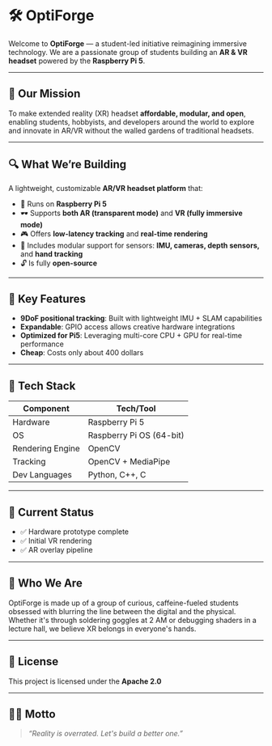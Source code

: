 # 🛠️ OptiForge

Welcome to **OptiForge** — a student-led initiative reimagining immersive technology. We are a passionate group of students building an **AR & VR headset** powered by the **Raspberry Pi 5**.

---

## 🎯 Our Mission

To make extended reality (XR) headset **affordable, modular, and open**, enabling students, hobbyists, and developers around the world to explore and innovate in AR/VR without the walled gardens of traditional headsets.

---

## 🔍 What We’re Building

A lightweight, customizable **AR/VR headset platform** that:
- 🧠 Runs on **Raspberry Pi 5**
- 🕶️ Supports **both AR (transparent mode)** and **VR (fully immersive mode)**
- 🎮 Offers **low-latency tracking** and **real-time rendering**
- 🔌 Includes modular support for sensors: **IMU, cameras, depth sensors,** and **hand tracking**
- 🔓 Is fully **open-source**

---

## 🧩 Key Features

- **9DoF positional tracking**: Built with lightweight IMU + SLAM capabilities
- **Expandable**: GPIO access allows creative hardware integrations
- **Optimized for Pi5**: Leveraging multi-core CPU + GPU for real-time performance
- **Cheap**: Costs only about 400 dollars

---

## 🧪 Tech Stack

| Component        | Tech/Tool                       |
|------------------|---------------------------------|
| Hardware         | Raspberry Pi 5                  |
| OS               | Raspberry Pi OS (64-bit)        |
| Rendering Engine | OpenCV                          |
| Tracking         | OpenCV + MediaPipe              |
| Dev Languages    | Python, C++, C                  |

---

## 🚀 Current Status

- ✅ Hardware prototype complete  
- ✅ Initial VR rendering
- ✅ AR overlay pipeline

---

## 🧠 Who We Are

OptiForge is made up of a group of curious, caffeine-fueled students obsessed with blurring the line between the digital and the physical. Whether it's through soldering goggles at 2 AM or debugging shaders in a lecture hall, we believe XR belongs in everyone's hands.

---

## 📜 License

This project is licensed under the **Apache 2.0**

---

## 🧙‍♂️ Motto

> *“Reality is overrated. Let's build a better one.”*
